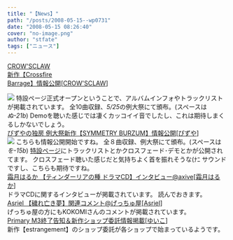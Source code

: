 ```yaml
---
title: "【News】"
path: "/posts/2008-05-15--wp0731"
date: "2008-05-15 08:26:40"
cover: "no-image.png"
author: "stfate"
tags: ["ニュース"]
---
```


<style type="text/css">
<!--
p {white-space: pre-wrap};
-->
</style>

<a class="topics" href="http://cb.crowsclaw.info/" target="_blank">CROW'SCLAW 新作【Crossfire Barrage】情報公開</a><span class="junre">[<a href="http://www.crowsclaw.info/" target="_blank">CROW'SCLAW</a>]</span>
<div class="news"><a href="http://cb.crowsclaw.info/" target="_blank"><img src="http://cb.crowsclaw.info/banner468.jpg"></a>
特設ページ正式オープンということで、アルバムインフォやトラックリストが掲載されています。
全10曲収録、<em>5/25</em>の例大祭にて頒布。(スペースは<em>ぬ-21b</em>)
Demoを聴いた感じでは凄くカッコイイ音でしたし、これは期待しまくるしかないでしょう。</div>
<a class="topics" href="http://www.pizuya.com/" target="_blank">ぴずやの独房 例大祭新作【SYMMETRY BURZUM】情報公開</a><span class="junre">[<a href="http://www.pizuya.com/" target="_blank">ぴずや</a>]</span>
<div class="news"><a href="http://www.pizuya.com/psyc0002/SB.html" target="_blank"><img src="http://stfate.net/img/SBbanner_large1.jpg" class="image" /></a>
こちらも情報公開開始ですね。
全８曲収録、例大祭にて頒布。(スペースは<em>を-15b</em>)
<a href="http://www.pizuya.com/psyc0002/SB.html" target="_blank">特設ページ</a>にトラックリストとかクロスフェード･デモとかが公開されてます。
クロスフェード聴いた感じだと気持ちよく首を振れそうな(ﾅﾆ サウンドですし、こちらも期待ですね。</div>
<a class="topics" href="http://www.axive.jp/news_post.php?id=309" target="_blank">霜月はるか 【ティンダーリアの種 ドラマCD】インタビュー@axive</a><span class="junre">[<a href="http://shimotsukin.com/" target="_blank">霜月はるか</a>]</span>
<div class="news">ドラマCDに関するインタビューが掲載されています。
読んでおきます。</div>
<a class="topics" href="http://blog.getchu.com/archives/51154942.html" target="_blank">Asriel 【穢れ亡き夢】関連コメント@げっちゅ屋</a><span class="junre">[<a href="http://www.asriel.jp/m/" target="_blank">Asriel</a>]</span>
<div class="news">げっちゅ屋の方にもKOKOMIさんのコメントが掲載されています。</div>
<a class="topics" href="http://www.edit.ne.jp/~shira/" target="_blank">Primary M3終了告知＆新作ショップ委託情報掲載</a><span class="junre">[<a href="http://www.edit.ne.jp/~shira/" target="_blank">ゆいこ</a>]</span>
<div class="news">新作【estrangement】のショップ委託が各ショップで始まっているようです。</div>
